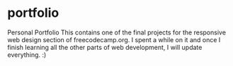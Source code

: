 # portfolio
Personal Portfolio
This contains one of the final projects for the responsive web design section of freecodecamp.org. 
I spent a while on it and once I finish learning all the other parts of web development, I will update everything. :)
